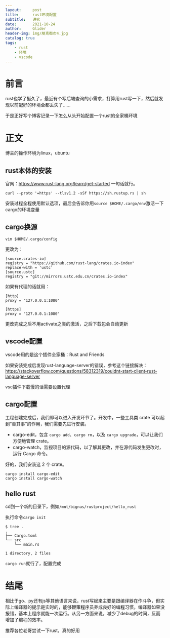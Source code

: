 ```yaml
---
layout:     post
title:      rust环境配置
subtitle:   讲究
date:       2021-10-24
author:     Glider
header-img: img/朋克都市4.jpg
catalog: true
tags:
    - rust
    - 环境
    - vscode
---
```


# 前言

rust也学了挺久了，最近有个写后端查询的小需求，打算用rust写一下，然后就发现以前配好的环境全都丢失了……

于是正好写个博客记录一下怎么从头开始配置一个rust的全家桶环境

# 正文

博主的操作环境为linux，ubuntu

## rust本体的安装

官网：https://www.rust-lang.org/learn/get-started 一句话就行。

```
curl --proto '=https' --tlsv1.2 -sSf https://sh.rustup.rs | sh
```
安装过程全程使用默认选项，最后会告诉你用`source $HOME/.cargo/env`激活一下cargo的环境变量

## cargo换源

```
vim $HOME/.cargo/config
```

更改为：
```
[source.crates-io]
registry = "https://github.com/rust-lang/crates.io-index"
replace-with = 'ustc'
[source.ustc]
registry = "git://mirrors.ustc.edu.cn/crates.io-index"
```

如果有代理的话就用：
```
[http]
proxy = "127.0.0.1:1080"

[https]
proxy = "127.0.0.1:1080"
```

更改完成之后不用activate之类的激活，之后下载包会自动更新

## vscode配置

vscode用的是这个插件全家桶：Rust and Friends

如果安装完成后发现rust-language-server的错误，参考这个链接解决：https://stackoverflow.com/questions/58312319/couldnt-start-client-rust-language-server

vsc插件下载慢的话需要设置代理



## cargo配置

工程创建完成后，我们即可以进入开发环节了。开发中，一些工具类 crate 可以起到“善其事”的作用，我们需要先进行安装。

* cargo-edit，包含 `cargo add`、`cargo rm`，以及 `cargo upgrade`，可以让我们方便地管理 crate。
* cargo-watch，监视项目的源代码，以了解其更改，并在源代码发生更改时，运行 Cargo 命令。

好的，我们安装这 2 个 crate。

```
cargo install cargo-edit
cargo install cargo-watch
```


## hello rust

cd到一个新的目录下，例如`/mnt/bignas/rustproject/hello_rust`

执行命令`cargo init`

```
$ tree .
.
├── Cargo.toml
└── src
    └── main.rs

1 directory, 2 files
```

`cargo run`就行了，配置完成

# 结尾

相比于go、py还有js等其他语言来说，rust写起来主要是跟编译器在作斗争，但实际上编译器的提示是实时的，能够鞭策程序员养成良好的编程习惯，编译器如果没报错，基本上程序就能一次运行。从另一方面来说，减少了debug的时间，反而增加了编程的效率。

推荐各位老哥尝试一下rust，真的好用




